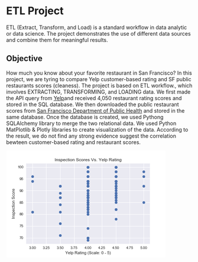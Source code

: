 # ETL Project
ETL (Extract, Transform, and Load) is a standard workflow in data analytic or data science.  The project demonstrates the use of different data sources and combine them for meaningful results. 

## Objective
How much you know about your favorite restaurant in San Francisco?  In this project, we are tyring to compare Yelp customer-based rating and SF public restaurants scores (cleaness). The project is based on ETL workflow., which involves EXTRACTING, TRANSFORMING, and LOADING data. We first made the API query from [Yelp](https://www.yelp.com/developers)and received 4,050 restaurant rating scores and stored in the SQL database.  We then downloaded the public restaurant scores from [San Francisco Department of Public Health](https://www.sfdph.org/dph/EH/Food/Score/default.asp) and stored in the same database. Once the database is created, we used Pythong SQLAlchemy library to merge the two relational data. We used Python MatPlotlib & Plotly libraries to create visualization of the data. According to the result, we do not find any strong evidence suggest the correlation bewteen customer-based rating and restaurant scores. 

![restaurant](Images/inspection_scores_vs_yelp_rating.png)
